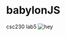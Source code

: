 # babylonJS
csc230 lab5
![hey](/https://raw.githubusercontent.com/parsa222/babylonJS/refs/heads/main/hey.png)
